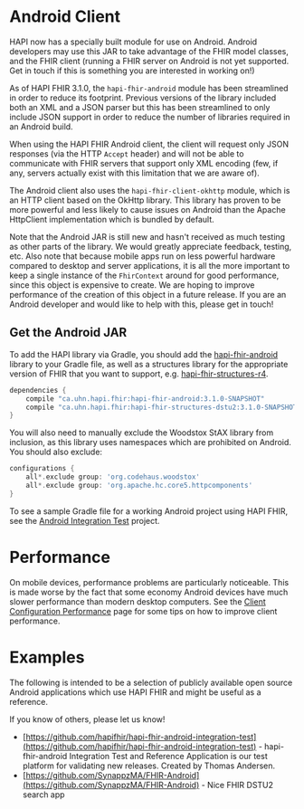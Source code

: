 # Android Client

HAPI now has a specially built module for use on Android. Android developers may use this JAR to take advantage of the FHIR model classes, and the FHIR client (running a FHIR server on Android is not yet supported. Get in touch if this is something you are interested in working on!)

As of HAPI FHIR 3.1.0, the <code>hapi-fhir-android</code> module has been streamlined in order to reduce its footprint. Previous versions of the library included both an XML and a JSON parser but this has been streamlined to only include JSON support in order to reduce the number of libraries required in an Android build.

When using the HAPI FHIR Android client, the client will request only JSON responses (via the HTTP <code>Accept</code> header) and will not be able to communicate with FHIR servers that support only XML encoding (few, if any, servers actually exist	with this limitation that we are aware of).

The Android client also uses the <code>hapi-fhir-client-okhttp</code> module, which is an HTTP client based on the OkHttp library. This library has proven to be	more powerful and less likely to cause issues on Android than the Apache HttpClient implementation which is bundled by default.

Note that the Android JAR is still new and hasn't received as much testing as other parts of the library. We would greatly appreciate feedback, testing, etc. Also note that because mobile apps run on less powerful hardware compared to desktop and server applications, it is all the more important to keep a single instance of the `FhirContext` around for good performance, since this object is expensive to create. We are hoping to improve performance of the creation of this object in a future release. If you are an Android developer and would like to help with this, please get in touch!

## Get the Android JAR

To add the HAPI library via Gradle, you should add the [hapi-fhir-android](https://search.maven.org/search?q=g:ca.uhn.hapi.fhir%20AND%20a:hapi-fhir-android&core=gav) library to your Gradle file, as well as a structures library for the appropriate version of FHIR that you want to support, e.g. [hapi-fhir-structures-r4](https://search.maven.org/search?q=g:ca.uhn.hapi.fhir%20AND%20a:hapi-fhir-structures-r4&core=gav).

```groovy
dependencies {
    compile "ca.uhn.hapi.fhir:hapi-fhir-android:3.1.0-SNAPSHOT"
    compile "ca.uhn.hapi.fhir:hapi-fhir-structures-dstu2:3.1.0-SNAPSHOT"
}
```

You will also need to manually exclude the Woodstox StAX library from inclusion, as this library uses namespaces which are prohibited on Android. You should also exclude:

```groovy
configurations {
    all*.exclude group: 'org.codehaus.woodstox'
    all*.exclude group: 'org.apache.hc.core5.httpcomponents'
}
```

To see a sample Gradle file for a working Android project using HAPI FHIR, see the [Android Integration Test](https://github.com/hapifhir/hapi-fhir-android-integration-test) project.

# Performance

On mobile devices, performance problems are particularly noticeable. This is made worse by the fact that some economy Android devices have much slower performance than modern desktop computers. See the [Client Configuration Performance](/docs/client/client_configuration.html#performance) page for some tips on how to improve client performance.

# Examples

The following is intended to be a selection of publicly available open source Android applications which use HAPI FHIR and might be useful as a reference.

If you know of others, please let us know!

* [https://github.com/hapifhir/hapi-fhir-android-integration-test](https://github.com/hapifhir/hapi-fhir-android-integration-test) - hapi-fhir-android Integration Test and Reference Application is our test platform for validating new releases. Created by Thomas Andersen.
* [https://github.com/SynappzMA/FHIR-Android](https://github.com/SynappzMA/FHIR-Android) - Nice FHIR DSTU2 search app
